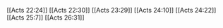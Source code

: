 [[Acts 22:24]]
[[Acts 22:30]]
[[Acts 23:29]]
[[Acts 24:10]]
[[Acts 24:22]]
[[Acts 25:7]]
[[Acts 26:31]]
